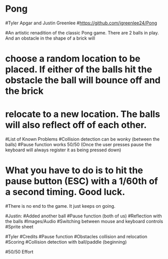 # Pong
#Tyler Apgar and Justin Greenlee
#https://github.com/jgreenlee24/Pong

#An artistic renadition of the classic Pong game. There are 2 balls in play. And an obstacle in the shape of a brick will 
#   choose a random location to be placed. If either of the balls hit the obstacle the ball will bounce off and the brick 
#   relocate to a new location. The balls will also reflect off of each other.

#List of Known Problems
#Collision detection can be wonky (between the balls)
#Pause function works 50/50 (Once the user presses pause the keyboard will always register it as being pressed down)
#  What you have to do is to hit the pause button (ESC) with a 1/60th of a second timing. Good luck.
#There is no end to the game. It just keeps on going.

#Justin:
#Added another ball
#Pause function (both of us)
#Reflection with the balls
#Images/Audio
#Switching between mouse and keyboard controls
#Sprite sheet

#Tyler
#Credits
#Pause function
#Obstacles collision and relocation
#Scoring
#Collision detection with ball/paddle (beginning)

#50/50 Effort
